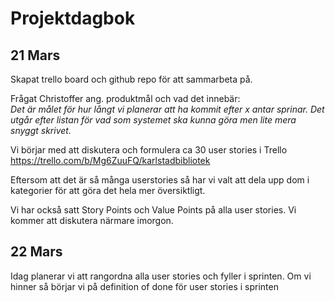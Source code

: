 # Projektdagbok

## 21 Mars

Skapat trello board och github repo för att sammarbeta på.

Frågat Christoffer ang. produktmål och vad det innebär:  
*Det är målet för hur långt vi planerar att ha kommit efter x antar sprinar. Det utgår efter listan för vad som systemet ska kunna göra men lite mera snyggt skrivet.*

Vi börjar med att diskutera och formulera ca 30 user stories i Trello https://trello.com/b/Mg6ZuuFQ/karlstadbibliotek 

Eftersom att det är så många userstories så har vi valt att dela upp dom i kategorier för att göra det hela mer översiktligt. 

Vi har också satt Story Points och Value Points på alla user stories. Vi kommer att diskutera närmare imorgon.


## 22 Mars

Idag planerar vi att rangordna alla user stories och fyller i sprinten. Om vi hinner så börjar vi på definition of done för user stories i sprinten
